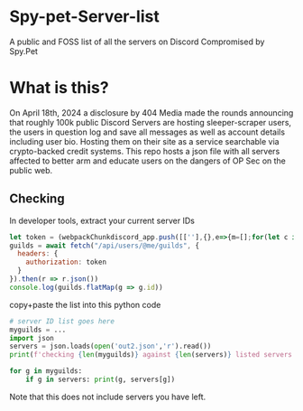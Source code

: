 # Spy-pet-Server-list
A public and FOSS list of all the servers on Discord Compromised by Spy.Pet
# What is this?
On April 18th, 2024 a disclosure by 404 Media made the rounds announcing that roughly 100k public Discord Servers are hosting sleeper-scraper users, the users in question log and save all messages as well as account details including user bio. Hosting them on their site as a service searchable via crypto-backed credit systems.
This repo hosts a json file with all servers affected to better arm and educate users on the dangers of OP Sec on the public web.

## Checking 
In developer tools, extract your current server IDs
```js
let token = (webpackChunkdiscord_app.push([[''],{},e=>{m=[];for(let c in e.c)m.push(e.c[c])}]),m).find(m=>m?.exports?.default?.getToken!==void 0).exports.default.getToken()
guilds = await fetch("/api/users/@me/guilds", {
  headers: {
    authorization: token
  }
}).then(r => r.json())
console.log(guilds.flatMap(g => g.id))
```

copy+paste the list into this python code
```py
# server ID list goes here
myguilds = ...
import json
servers = json.loads(open('out2.json','r').read())
print(f'checking {len(myguilds)} against {len(servers)} listed servers')

for g in myguilds:
    if g in servers: print(g, servers[g])
```

Note that this does not include servers you have left.
